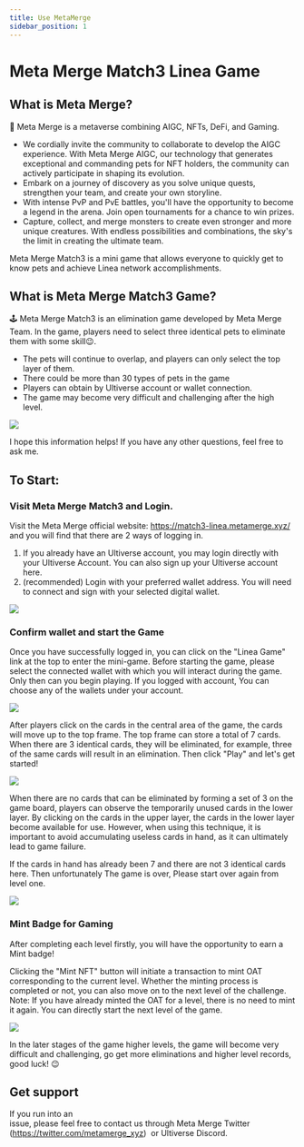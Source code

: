 ```yaml
---
title: Use MetaMerge
sidebar_position: 1
---
```


# Meta Merge Match3 Linea Game

## What is Meta Merge?

🐹 Meta Merge is a metaverse combining AIGC, NFTs, DeFi, and Gaming.

- We cordially invite the community to collaborate to develop the AIGC experience. With Meta Merge AIGC, our technology that generates exceptional and commanding pets for NFT holders, the community can actively participate in shaping its evolution.
- Embark on a journey of discovery as you solve unique quests, strengthen your team, and create your own storyline.
- With intense PvP and PvE battles, you'll have the opportunity to become a legend in the arena. Join open tournaments for a chance to win prizes.
- Capture, collect, and merge monsters to create even stronger and more unique creatures. With endless possibilities and combinations, the sky's the limit in creating the ultimate team.

Meta Merge Match3 is a mini game that allows everyone to quickly get to know pets and achieve Linea network accomplishments.

## What is Meta Merge Match3 Game?

🕹️ Meta Merge Match3 is an elimination game developed by Meta Merge Team. In the game, players need to select three identical pets to eliminate them with some skill😉.

- The pets will continue to overlap, and players can only select the top layer of them.
- There could be more than 30 types of pets in the game
- Players can obtain by Ultiverse account or wallet connection.
- The game may become very difficult and challenging after the high level.

![](../../assets/meta_merge/match3_intro.png)

I hope this information helps! If you have any other questions, feel free to ask me.

## To Start:

### Visit Meta Merge Match3 and Login.

Visit the Meta Merge official website: https://match3-linea.metamerge.xyz/ and you will find that there are 2 ways of logging in.

1. If you already have an Ultiverse account, you may login directly with your Ultiverse Account. You can also sign up your Ultiverse account here.
2. (recommended) Login with your preferred wallet address. You will need to connect and sign with your selected digital wallet.

![](../../assets/meta_merge/account_login.png)

### Confirm wallet and start the Game

Once you have successfully logged in, you can click on the "Linea Game" link at the top to enter the mini-game. Before starting the game, please select the connected wallet with which you will interact during the game. Only then can you begin playing. If you logged with account, You can choose any of the wallets under your account.

![](../../assets/meta_merge/match3_select_wallet.png)

After players click on the cards in the central area of the game, the cards will move up to the top frame. The top frame can store a total of 7 cards. When there are 3 identical cards, they will be eliminated, for example, three of the same cards will result in an elimination. Then click "Play" and let's get started!

![](../../assets/meta_merge/match3_game_screenshot.png)

When there are no cards that can be eliminated by forming a set of 3 on the game board, players can observe the temporarily unused cards in the lower layer. By clicking on the cards in the upper layer, the cards in the lower layer become available for use. However, when using this technique, it is important to avoid accumulating useless cards in hand, as it can ultimately lead to game failure.

If the cards in hand has already been 7 and there are not 3 identical cards here. Then unfortunately The game is over, Please start over again from level one.

![](../../assets/meta_merge/game_failed.png)

### Mint Badge for Gaming

After completing each level firstly, you will have the opportunity to earn a Mint badge!

Clicking the "Mint NFT" button will initiate a transaction to mint OAT corresponding to the current level. Whether the minting process is completed or not, you can also move on to the next level of the challenge. Note: If you have already minted the OAT for a level, there is no need to mint it again. You can directly start the next level of the game.

![](../../assets/meta_merge/match3_mint_nft.png)

In the later stages of the game higher levels, the game will become very difficult and challenging, go get more eliminations and higher level records, good luck! 😉

## Get support

If you run into an issue, please feel free to contact us through Meta Merge Twitter (https://twitter.com/metamerge_xyz)  or Ultiverse Discord.

